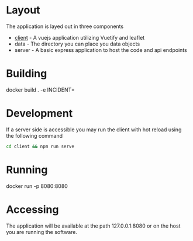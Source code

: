 # Layout

The application is layed out in three components
* [client](./client/README.md) - A vuejs application utilizing Vuetify and leaflet
* data - The directory you can place you data objects
* server - A basic express application to host the code and api endpoints

# Building
docker build . -e INCIDENT=<your incident file>

# Development
If a server side is accessible you may run the client with hot reload using the following command
```bash
cd client && npm run serve
```

# Running
docker run -p 8080:8080 <image sha or tag used>

# Accessing
The application will be available at the path 127.0.0.1:8080 or on the host you are running the software.